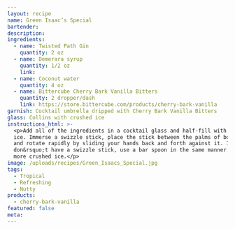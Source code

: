 ```yaml
---
layout: recipe
name: Green Isaac’s Special
bartender:
description:
ingredients:
  - name: Twisted Path Gin
    quantity: 2 oz
  - name: Demerara syrup
    quantity: 1/2 oz
    link:
  - name: Coconut water
    quantity: 4 oz
  - name: Bittercube Cherry Bark Vanilla Bitters
    quantity: 2 dropper/dash
    link: https://store.bittercube.com/products/cherry-bark-vanilla
garnish: Cocktail umbrella dripped with Cherry Bark Vanilla Bitters
glass: Collins with crushed ice
instructions_html: >-
  <p>Add all of the ingredients in a cocktail glass and half-fill with crushed
  ice. Immerse a swizzle stick, place the stick between the palms of both hands
  and rotate rapidly by sliding your hands back and forth against it. If you
  don&rsquo;t have a swizzle stick, use a bar spoon in the same manner. Top with
  more crushed ice.</p>
image: /uploads/recipes/Green_Isaacs_Special.jpg
tags:
  - Tropical
  - Refreshing
  - Nutty
products:
  - cherry-bark-vanilla
featured: false
meta:
---
```



